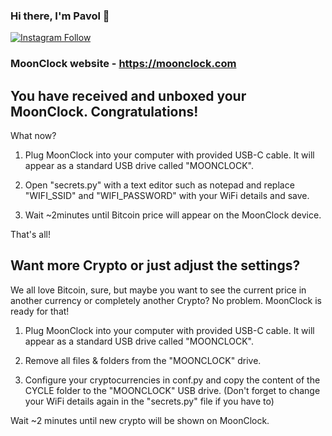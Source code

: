 ### Hi there, I'm Pavol 👋 

[![Instagram Follow](https://static.wixstatic.com/media/57724c_6b5ab8bf75cc4a33b90e16e340814ae9~mv2.png)](https://www.instagram.com/pavols_lab/)

### MoonClock website - https://moonclock.com

## You have received and unboxed your MoonClock. Congratulations!

What now?

1. Plug MoonClock into your computer with provided USB-C cable. It will appear as a standard USB drive called "MOONCLOCK".

2. Open "secrets.py" with a text editor such as notepad and replace "WIFI_SSID" and "WIFI_PASSWORD" with your WiFi details and save.

3. Wait ~2minutes until Bitcoin price will appear on the MoonClock device.

That's all!


## Want more Crypto or just adjust the settings?

We all love Bitcoin, sure, but maybe you want to see the current price in another currency or completely another Crypto? No problem. MoonClock is ready for that!

1. Plug MoonClock into your computer with provided USB-C cable. It will appear as a standard USB drive called "MOONCLOCK".

2. Remove all files & folders from the "MOONCLOCK" drive.

3. Configure your cryptocurrencies in conf.py and copy the content of the CYCLE folder to the "MOONCLOCK" USB drive. (Don't forget to change your WiFi details again in the "secrets.py" file if you have to)

Wait ~2 minutes until new crypto will be shown on MoonClock.
